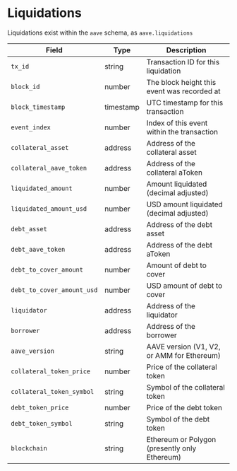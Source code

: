 # Liquidations



Liquidations exist within the `aave` schema, as `aave.liquidations`

| Field                      | Type      | Description                                   |
| -------------------------- | --------- | --------------------------------------------- |
| `tx_id`                    | string    | Transaction ID for this liquidation           |
| `block_id`                 | number    | The block height this event was recorded at   |
| `block_timestamp`          | timestamp | UTC timestamp for this transaction            |
| `event_index`              | number    | Index of this event within the transaction    |
| `collateral_asset`         | address   | Address of the collateral asset               |
| `collateral_aave_token`    | address   | Address of the collateral aToken              |
| `liquidated_amount`        | number    | Amount liquidated (decimal adjusted)          |
| `liquidated_amount_usd`    | number    | USD amount liquidated (decimal adjusted)      |
| `debt_asset`               | address   | Address of the debt asset                     |
| `debt_aave_token`          | address   | Address of the debt aToken                    |
| `debt_to_cover_amount`     | number    | Amount of debt to cover                       |
| `debt_to_cover_amount_usd` | number    | USD amount of debt to cover                   |
| `liquidator`               | address   | Address of the liquidator                     |
| `borrower`                 | address   | Address of the borrower                       |
| `aave_version`             | string    | AAVE version (V1, V2, or AMM for Ethereum)    |
| `collateral_token_price`   | number    | Price of the collateral token                 |
| `collateral_token_symbol`  | string    | Symbol of the collateral token                |
| `debt_token_price`         | number    | Price of the debt token                       |
| `debt_token_symbol`        | string    | Symbol of the debt token                      |
| `blockchain`               | string    | Ethereum or Polygon (presently only Ethereum) |

